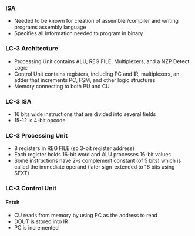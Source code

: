 ### ISA
- Needed to be known for creation of assembler/compiler and writing programs assembly language
- Specifies all information needed to program in binary 


### LC-3 Architecture
- Processing Unit contains ALU, REG FILE, Multiplexers, and a NZP Detect Logic
- Control Unit contains registers, including PC and IR, multiplexers, an adder that increments PC, FSM, and other logic structures
- Memory connecting to both PU and CU


### LC-3 ISA
- 16 bits wide instructions that are divided into several fields
- 15-12 is 4-bit opcode


### LC-3 Processing Unit
- 8 registers in REG FILE (so 3-bit register address)
- Each register holds 16-bit word and ALU processes 16-bit values
- Some instructions have 2-s complement constant (of 5 bits) which is called the immediate operand (later sign-extended to 16 bits using SEXT)

### LC-3 Control Unit

#### Fetch
- CU reads from memory by using PC as the address to read
- DOUT is stored into IR
- PC is incremented 

